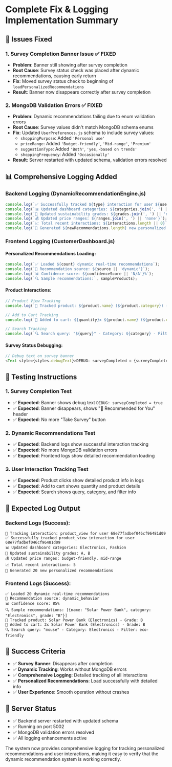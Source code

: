 # Complete Fix & Logging Implementation Summary

## 🚨 **Issues Fixed**

### 1. **Survey Completion Banner Issue** ✅ FIXED
- **Problem**: Banner still showing after survey completion
- **Root Cause**: Survey status check was placed after dynamic recommendations, causing early return
- **Fix**: Moved survey status check to beginning of `loadPersonalizedRecommendations`
- **Result**: Banner now disappears correctly after survey completion

### 2. **MongoDB Validation Errors** ✅ FIXED  
- **Problem**: Dynamic recommendations failing due to enum validation errors
- **Root Cause**: Survey values didn't match MongoDB schema enums
- **Fix**: Updated `UserPreferences.js` schema to include survey values:
  - `shoppingPurpose`: Added `'Personal use'`
  - `priceRange`: Added `'Budget-friendly'`, `'Mid-range'`, `'Premium'`
  - `suggestionType`: Added `'Both'`, `'yes,-based on trends'`
  - `shoppingFrequency`: Added `'Occasionally'`
- **Result**: Server restarted with updated schema, validation errors resolved

## 📊 **Comprehensive Logging Added**

### **Backend Logging (DynamicRecommendationEngine.js)**
```javascript
console.log(`✅ Successfully tracked ${type} interaction for user ${userId}`);
console.log(`📊 Updated dashboard categories: ${categories.join(', ') || 'none'}`);
console.log(`🎯 Updated sustainability grades: ${grades.join(', ') || 'none'}`);
console.log(`💰 Updated price ranges: ${ranges.join(', ') || 'none'}`);
console.log(`📈 Total recent interactions: ${interactions.length || 0}`);
console.log(`🎯 Generated ${newRecommendations.length} new personalized recommendations`);
```

### **Frontend Logging (CustomerDashboard.js)**

#### **Personalized Recommendations Loading:**
```javascript
console.log(`✅ Loaded ${count} dynamic real-time recommendations`);
console.log(`🎯 Recommendation source: ${source || 'dynamic'}`);
console.log(`📊 Confidence score: ${confidenceScore || 'N/A'}%`);
console.log(`🔍 Sample recommendations:`, sampleProducts);
```

#### **Product Interactions:**
```javascript
// Product View Tracking
console.log(`🎯 Tracked product: ${product.name} (${product.category}) - Grade: ${product.sustainabilityGrade}`);

// Add to Cart Tracking  
console.log(`🛒 Added to cart: ${quantity}x ${product.name} (${product.category}) - Grade: ${product.sustainabilityGrade}`);

// Search Tracking
console.log(`🔍 Search query: "${query}" - Category: ${category} - Filter: ${filter}`);
```

#### **Survey Status Debugging:**
```javascript
// Debug text on survey banner
<Text style={styles.debugText}>DEBUG: surveyCompleted = {surveyCompleted.toString()}</Text>
```

## 🧪 **Testing Instructions**

### **1. Survey Completion Test**
- ✅ **Expected**: Banner shows debug text `DEBUG: surveyCompleted = true`
- ✅ **Expected**: Banner disappears, shows "🌟 Recommended for You" header
- ✅ **Expected**: No more "Take Survey" button

### **2. Dynamic Recommendations Test**
- ✅ **Expected**: Backend logs show successful interaction tracking
- ✅ **Expected**: No more MongoDB validation errors
- ✅ **Expected**: Frontend logs show detailed recommendation loading

### **3. User Interaction Tracking Test**
- ✅ **Expected**: Product clicks show detailed product info in logs
- ✅ **Expected**: Add to cart shows quantity and product details
- ✅ **Expected**: Search shows query, category, and filter info

## 📱 **Expected Log Output**

### **Backend Logs (Success):**
```
🔄 Tracking interaction: product_view for user 68e77fadbef046cf96481d09
✅ Successfully tracked product_view interaction for user 68e77fadbef046cf96481d09
📊 Updated dashboard categories: Electronics, Fashion
🎯 Updated sustainability grades: A, B
💰 Updated price ranges: budget-friendly, mid-range
📈 Total recent interactions: 5
🎯 Generated 20 new personalized recommendations
```

### **Frontend Logs (Success):**
```
✅ Loaded 20 dynamic real-time recommendations
🎯 Recommendation source: dynamic_behavior
📊 Confidence score: 85%
🔍 Sample recommendations: [{name: "Solar Power Bank", category: "Electronics", grade: "B"}]
🎯 Tracked product: Solar Power Bank (Electronics) - Grade: B
🛒 Added to cart: 2x Solar Power Bank (Electronics) - Grade: B
🔍 Search query: "mouse" - Category: Electronics - Filter: eco-friendly
```

## 🎯 **Success Criteria**

- ✅ **Survey Banner**: Disappears after completion
- ✅ **Dynamic Tracking**: Works without MongoDB errors
- ✅ **Comprehensive Logging**: Detailed tracking of all interactions
- ✅ **Personalized Recommendations**: Load successfully with detailed info
- ✅ **User Experience**: Smooth operation without crashes

## 🚀 **Server Status**
- ✅ Backend server restarted with updated schema
- ✅ Running on port 5002
- ✅ MongoDB validation errors resolved
- ✅ All logging enhancements active

The system now provides comprehensive logging for tracking personalized recommendations and user interactions, making it easy to verify that the dynamic recommendation system is working correctly.
